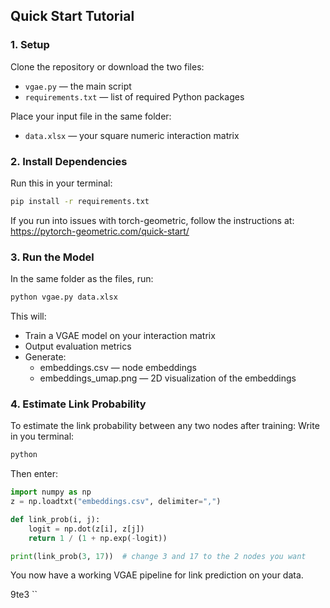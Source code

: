 ## Quick Start Tutorial

### 1. Setup

Clone the repository or download the two files:

- `vgae.py` — the main script
- `requirements.txt` — list of required Python packages

Place your input file in the same folder:

- `data.xlsx` — your square numeric interaction matrix

### 2. Install Dependencies

Run this in your terminal:

```bash
pip install -r requirements.txt
```
If you run into issues with torch-geometric, follow the instructions at:
https://pytorch-geometric.com/quick-start/

### 3. Run the Model

In the same folder as the files, run:

```bash
python vgae.py data.xlsx
```

This will:
- Train a VGAE model on your interaction matrix
- Output evaluation metrics
- Generate:
  - embeddings.csv — node embeddings
  - embeddings_umap.png — 2D visualization of the embeddings

### 4. Estimate Link Probability

To estimate the link probability between any two nodes after training:
Write in you terminal:
```bash
python
```
Then enter:
```python
import numpy as np
z = np.loadtxt("embeddings.csv", delimiter=",")

def link_prob(i, j):
    logit = np.dot(z[i], z[j])
    return 1 / (1 + np.exp(-logit))

print(link_prob(3, 17))  # change 3 and 17 to the 2 nodes you want
```
 You now have a working VGAE pipeline for link prediction on your data.

 9te3
``

